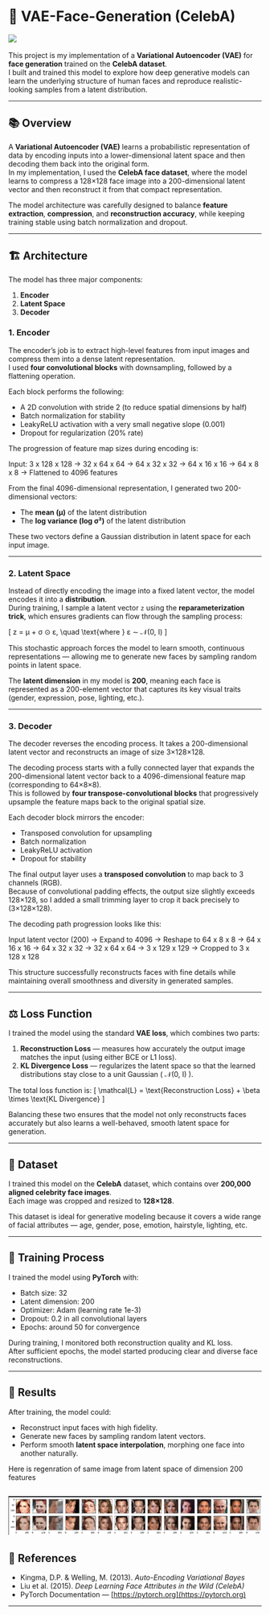 # 🧠 VAE-Face-Generation (CelebA)

 ![](https://lilianweng.github.io/posts/2018-08-12-vae/vae-gaussian.png) 


This project is my implementation of a **Variational Autoencoder (VAE)** for **face generation** trained on the **CelebA dataset**.  
I built and trained this model to explore how deep generative models can learn the underlying structure of human faces and reproduce realistic-looking samples from a latent distribution.

---

## 📚 Overview

A **Variational Autoencoder (VAE)** learns a probabilistic representation of data by encoding inputs into a lower-dimensional latent space and then decoding them back into the original form.  
In my implementation, I used the **CelebA face dataset**, where the model learns to compress a 128×128 face image into a 200-dimensional latent vector and then reconstruct it from that compact representation.

The model architecture was carefully designed to balance **feature extraction**, **compression**, and **reconstruction accuracy**, while keeping training stable using batch normalization and dropout.

---

## 🏗️ Architecture

The model has three major components:
1. **Encoder**
2. **Latent Space**
3. **Decoder**

### **1. Encoder**

The encoder’s job is to extract high-level features from input images and compress them into a dense latent representation.  
I used **four convolutional blocks** with downsampling, followed by a flattening operation.

Each block performs the following:
- A 2D convolution with stride 2 (to reduce spatial dimensions by half)
- Batch normalization for stability
- LeakyReLU activation with a very small negative slope (0.001)
- Dropout for regularization (20% rate)

The progression of feature map sizes during encoding is:

Input: 3 x 128 x 128
→ 32 x 64 x 64
→ 64 x 32 x 32
→ 64 x 16 x 16
→ 64 x 8 x 8
→ Flattened to 4096 features


From the final 4096-dimensional representation, I generated two 200-dimensional vectors:
- The **mean (μ)** of the latent distribution  
- The **log variance (log σ²)** of the latent distribution

These two vectors define a Gaussian distribution in latent space for each input image.

---

### **2. Latent Space**

Instead of directly encoding the image into a fixed latent vector, the model encodes it into a **distribution**.  
During training, I sample a latent vector `z` using the **reparameterization trick**, which ensures gradients can flow through the sampling process:

\[
z = μ + σ ⊙ ε, \quad \text{where } ε ∼ 𝒩(0, I)
\]

This stochastic approach forces the model to learn smooth, continuous representations — allowing me to generate new faces by sampling random points in latent space.

The **latent dimension** in my model is **200**, meaning each face is represented as a 200-element vector that captures its key visual traits (gender, expression, pose, lighting, etc.).

---

### **3. Decoder**

The decoder reverses the encoding process. It takes a 200-dimensional latent vector and reconstructs an image of size 3×128×128.

The decoding process starts with a fully connected layer that expands the 200-dimensional latent vector back to a 4096-dimensional feature map (corresponding to 64×8×8).  
This is followed by **four transpose-convolutional blocks** that progressively upsample the feature maps back to the original spatial size.

Each decoder block mirrors the encoder:
- Transposed convolution for upsampling
- Batch normalization
- LeakyReLU activation
- Dropout for stability

The final output layer uses a **transposed convolution** to map back to 3 channels (RGB).  
Because of convolutional padding effects, the output size slightly exceeds 128×128, so I added a small trimming layer to crop it back precisely to (3×128×128).

The decoding path progression looks like this:

Input latent vector (200)
→ Expand to 4096 → Reshape to 64 x 8 x 8
→ 64 x 16 x 16
→ 64 x 32 x 32
→ 32 x 64 x 64
→ 3 x 129 x 129 → Cropped to 3 x 128 x 128



This structure successfully reconstructs faces with fine details while maintaining overall smoothness and diversity in generated samples.

---

## ⚖️ Loss Function

I trained the model using the standard **VAE loss**, which combines two parts:

1. **Reconstruction Loss** — measures how accurately the output image matches the input (using either BCE or L1 loss).  
2. **KL Divergence Loss** — regularizes the latent space so that the learned distributions stay close to a unit Gaussian \( 𝒩(0, I) \).

The total loss function is:
\[
\mathcal{L} = \text{Reconstruction Loss} + \beta \times \text{KL Divergence}
\]

Balancing these two ensures that the model not only reconstructs faces accurately but also learns a well-behaved, smooth latent space for generation.

---

## 🧠 Dataset

I trained this model on the **CelebA** dataset, which contains over **200,000 aligned celebrity face images**.  
Each image was cropped and resized to **128×128**.  

This dataset is ideal for generative modeling because it covers a wide range of facial attributes — age, gender, pose, emotion, hairstyle, lighting, etc.

---

## 🚀 Training Process

I trained the model using **PyTorch** with:
- Batch size: 32  
- Latent dimension: 200  
- Optimizer: Adam (learning rate 1e-3)  
- Dropout: 0.2 in all convolutional layers  
- Epochs: around 50 for convergence  

During training, I monitored both reconstruction quality and KL loss.  
After sufficient epochs, the model started producing clear and diverse face reconstructions.

---

## 🧪 Results

After training, the model could:
- Reconstruct input faces with high fidelity.
- Generate new faces by sampling random latent vectors.
- Perform smooth **latent space interpolation**, morphing one face into another naturally.

Here is regenration of same image from latent space of dimension 200 features

 ![](https://raw.githubusercontent.com/0xprv/VAE-Face-Generation/refs/heads/main/result.png) 
---

## 📖 References

- Kingma, D.P. & Welling, M. (2013). *Auto-Encoding Variational Bayes*  
- Liu et al. (2015). *Deep Learning Face Attributes in the Wild (CelebA)*  
- PyTorch Documentation — [https://pytorch.org](https://pytorch.org)

---
